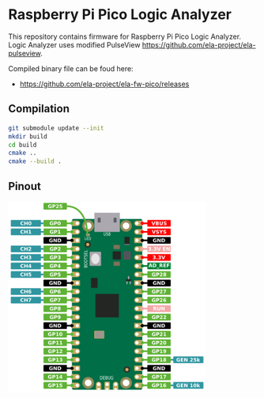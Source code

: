 # Raspberry Pi Pico Logic Analyzer

This repository contains firmware for Raspberry Pi Pico Logic Analyzer.
Logic Analyzer uses modified PulseView https://github.com/ela-project/ela-pulseview.

Compiled binary file can be foud here:
 - https://github.com/ela-project/ela-fw-pico/releases

## Compilation
```bash
git submodule update --init
mkdir build
cd build
cmake ..
cmake --build .
```

## Pinout
<img src="./ela-pico-pinout.svg" width="400">